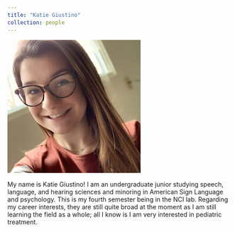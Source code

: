```yaml
---
title: "Katie Giustino"
collection: people
---
```


<img src='/images/katie.png'>

My name is Katie Giustino! I am an undergraduate junior studying speech, language, and hearing sciences and minoring in American Sign Language and psychology. This is my fourth semester being in the NCI lab. Regarding my career interests, they are still quite broad at the moment as I am still learning the field as a whole; all I know is I am very interested in pediatric treatment. 
